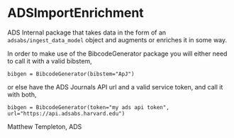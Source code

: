 # ADSImportEnrichment
ADS Internal package that takes data in the form of an 
`adsabs/ingest_data_model` object and augments or enriches it in some way.

In order to make use of the BibcodeGenerator package you will either need to call it with a valid bibstem, 

```
bibgen = BibcodeGenerator(bibstem="ApJ")
```

or else have the ADS Journals API url and a valid service token, and call it with both,

```
bibgen = BibcodeGenerator(token="my ads api token", url="https://api.adsabs.harvard.edu")
```

Matthew Templeton, ADS
